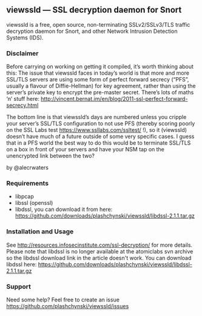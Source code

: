 viewssld — SSL decryption daemon for Snort
--------------------
viewssld is a free, open source, non-terminating SSLv2/SSLv3/TLS traffic decryption daemon for Snort, and other Network Intrusion Detection Systems (IDS).

### Disclaimer
Before carrying on working on getting it compiled, it’s worth thinking about this:
The issue that viewssld faces in today’s world is that more and more SSL/TLS servers are using some form of perfect forward secrecy (“PFS”, usually a flavour of Diffie-Hellman) for key agreement, rather than using the server’s private key to encrypt the pre-master secret. There’s lots of maths ‘n’ stuff here: http://vincent.bernat.im/en/blog/2011-ssl-perfect-forward-secrecy.html


The bottom line is that viewssld’s days are numbered unless you cripple your server’s SSL/TLS configuration to not use PFS (thereby scoring poorly on the SSL Labs test <https://www.ssllabs.com/ssltest/> !), so it (viewssld) doesn’t have much of a future outside of some very specific cases. I guess that in a PFS world the best way to do this would be to terminate SSL/TLS on a box in front of your servers and have your NSM tap on the unencrypted link between the two?

by @alecrwaters

### Requirements
* libpcap
* libssl (openssl)
* libdssl, you can download it from here: https://github.com/downloads/plashchynski/viewssld/libdssl-2.1.1.tar.gz

### Installation and Usage
See http://resources.infosecinstitute.com/ssl-decryption/ for more details. Please note that libdssl is no longer available at the atomiclabs svn archive so the libdssl download link in the article doesn't work. You can download libdssl here: https://github.com/downloads/plashchynski/viewssld/libdssl-2.1.1.tar.gz

### Support
Need some help? Feel free to create an issue https://github.com/plashchynski/viewssld/issues
